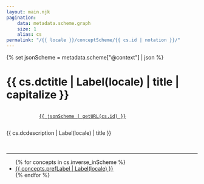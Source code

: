 ```yaml
---
layout: main.njk
pagination:
    data: metadata.scheme.graph
    size: 1
    alias: cs
permalink: "/{{ locale }}/conceptScheme/{{ cs.id | notation }}/"
---
```


{% set jsonScheme = metadata.scheme["@context"] | json %}

<main id="ConceptScheme">

  <!-- Header -->
  <div class="row">
    <div class="col-md">
        <h1 class="ConceptScheme-title">{{ cs.dctitle | Label(locale) | title | capitalize }}</h1>
    </div>
    <!-- URI -->
    <p class="concept-URI">
        <code >
            <a href="{{ jsonScheme | getURL(cs.id) }}">{{ jsonScheme | getURL(cs.id) }}</a>
        </code>          
    </p>
    <!-- Description -->
    <p>{{ cs.dcdescription | Label(locale) | title }}</p>
    <br>
  </div>
  <hr>
  
</main>

<!-- Liste de concepts -->
<div id="Concepts">
  <div class="row">
	  <div class="col-md">
      <ul>
        {% for concepts in cs.inverse_inScheme %}
          <li><a href="/garance/{{ page.url }}concept/{{ concepts.id | notation }}">{{ concepts.prefLabel | Label(locale) }}</a></li>
        {% endfor %}
      <ul>
    </div>
  </div>  
</div>

<script>
  // generate anchors on each h5 title
  anchors.options.placement = 'left';
  anchors.options.icon = '#';
  anchors.add('h5');
</script>

<!-- d3js -->
<script type="text/javascript">
  // recuperer tous les concepts
  const data = {{ cs.inverse_inScheme | json }}
  /* THOMAS : il faut ajouter dans le tableau de data un noeud qui correspond à la racine de l'arbre à dessigner */
  const conceptScheme_Header = {"id": {{ cs.id | json }},"prefLabel":{{ cs.prefLabel | json }}}
  const title_conceptScheme = {{ cs.prefLabel | json }}
  data.push(conceptScheme_Header);

    // Specify the charts’ dimensions. The height is variable, depending on the layout.
    const width = 928;
    const marginTop = 10;
    const marginRight = 20;
    const marginBottom = 10;
    const marginLeft = 40;

    const root = d3.stratify()
      .id((d) => d.id)
      .parentId((d) => {
        if(d.broader) {
          return d.broader.id
        } else { 
          if(d.type && d.type.includes("Concept")) return data.at(-1).id;
          else return null; 
        }
      })
    (data);

    const dx = 14;
    const dy = (width - marginRight - marginLeft) / (1 + root.height);

    // Define the tree layout and the shape for links.
    const tree = d3.tree().nodeSize([dx, dy]);
    const diagonal = d3.linkHorizontal().x(d => d.y).y(d => d.x);

    // Create the SVG container, a layer for the links and a layer for the nodes.
    const svg = d3.select("svg")
    //.attr("width", width)
    .attr("width", "100%")
    //.attr("height", dx)
    .attr("height", "80%")
    .attr("viewBox", [-marginLeft, -marginTop, width, dx])
    //.attr("style", "max-width: 100%; height: auto; font: 12px sans-serif;");
    .attr("style", "max-width: 100%; font: 12px sans-serif;");

    const gLink = svg.append("g")
        .attr("fill", "none")
        .attr("stroke", "#555")
        .attr("stroke-opacity", 0.4)
        .attr("stroke-width", 1.5);

    const gNode = svg.append("g")
        .attr("cursor", "pointer")
        .attr("pointer-events", "all");
  
    function update(event,source) {
        const duration = event?.altKey ? 2500 : 250; // hold the alt key to slow down the transition
        const nodes = root.descendants().reverse();
        const links = root.links();

        // Compute the new tree layout.
        tree(root);

        let left = root;
        let right = root;
        root.eachBefore(node => {
          if (node.x < left.x) left = node;
          if (node.x > right.x) right = node;
        });

        const height = right.x - left.x + marginTop + marginBottom;
        const transition = svg.transition()
            .duration(duration)
            //.attr("height", height)
            .attr("height", "80%")
            .attr("viewBox", [-marginLeft, left.x - marginTop, width, height])
            .tween("resize", window.ResizeObserver ? null : () => () => svg.dispatch("toggle"));
        
        // Update the nodes…
        const node = gNode.selectAll("g")
          .data(nodes, d => d.data.id);

        // Enter any new nodes at the parent's previous position.
        const nodeEnter = node.enter().append("g")
            .attr("transform", d => `translate(${source.y0},${source.x0})`)
            .attr("fill-opacity", 0)
            .attr("stroke-opacity", 0)
            .on("click", (event, d) => {
              d.children = d.children ? null : d._children;
              update(event, d);
            });
        
        nodeEnter.append("circle")
          .attr("r", 2.5)
          .attr("fill", d => d._children ? "#555" : "#999")
          .attr("stroke-width", 10);

        const nodeRef = nodeEnter.append("a")
          .attr("href", d => "#"+d.data.notation)

        nodeRef.append("text")
            .attr("dy", "0.40em")
            //.attr("x", d => d._children ? -6 : 6)
            .attr("x", d => d._children ? -6 : 6)
            .attr("text-anchor", d => d._children ? "end" : "start")
            // .attr("text-anchor", d => d.data.prefLabel ? "end" : "start")
            .text(d => d.data.prefLabel.filter(i => i["@language"] == "en")[0]["@value"])
            .attr("stroke-linejoin", "round")
            .attr("stroke-width", 3)
            .attr("stroke", "white")
            .attr("paint-order", "stroke");
        
        // Transition nodes to their new position.
        const nodeUpdate = node.merge(nodeEnter).transition(transition)
            .attr("transform", d => `translate(${d.y},${d.x})`)
            .attr("fill-opacity", 1)
            .attr("stroke-opacity", 1);

        // Transition exiting nodes to the parent's new position.
        const nodeExit = node.exit().transition(transition).remove()
            .attr("transform", d => `translate(${source.y},${source.x})`)
            .attr("fill-opacity", 0)
            .attr("stroke-opacity", 0);

        // Update the links…
        const link = gLink.selectAll("path")
          //.data(links, d => d.target.id);
          .data(links, d => d.target.data.id.split(":")[1])

        // Enter any new links at the parent's previous position.
        const linkEnter = link.enter().append("path")
            .attr("d", d => {
              const o = {x: source.x0, y: source.y0};
              return diagonal({source: o, target: o});
            });
        
        // Transition links to their new position.
        link.merge(linkEnter).transition(transition)
            .attr("d", diagonal);

        // Transition exiting nodes to the parent's new position.
        link.exit().transition(transition).remove()
            .attr("d", d => {
              const o = {x: source.x, y: source.y};
              return diagonal({source: o, target: o});
            });

        // Stash the old positions for transition.
        root.eachBefore(d => {
          d.x0 = d.x;
          d.y0 = d.y;
        });
      }
    
    root.x0 = dy / 2;
    root.y0 = 0;
    root.descendants().forEach((d, i) => {
      d.id = i;
      d._children = d.children;
    });

    update(null, root);

    svg.node();

</script>
